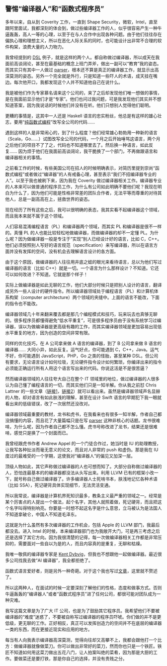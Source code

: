<div class="inner">
<h2>警惕“编译器人”和“函数式程序员”</h2>
<p>多年以来，自从到 Coverity 工作，一直到 Shape Security，微软，Intel，直至跟阿里面试，我都深刻的体会到，做过些编译器工作的人，似乎很容易产生一种牛逼轰轰，高人一等的心理，以至于在与人合作中出现各种问题。由于他们往往存在偏执心理和理想主义，所以在恶化人际关系的同时，也可能设计出非常不合理的软件构架，浪费大量的人力物力。</p>
<p>我曾经提到的 <a href="http://www.yinwang.org/blog-cn/2017/05/25/dsl">DSL</a> 例子，就是这样的两个人。都自称做过编译器，所以成天在我面前高谈阔论，甚至在最基础的概念上班门弄斧，做出一副可以“教育”我的姿态。而其实只有其中一人做过 <a href="http://www.yinwang.org/blog-cn/2015/09/19/parser">parser</a>，根本还不算是真正的编译器工作，就显示出高深莫测的姿态。另外一个完全就是外行，只是知道一些吓人的术语，成天挂在嘴边。每次他开口，我都发现这个人并不知道他自己在说什么。</p>
<p>我是被他们作为专家慕名请来这个公司的，来了之后却发现他们唯一想做的事情，是在我面前显示他们才是“专家”。他们也问过我问题，可是我发现他们其实并不想知道答案，因为我说话的时候他们并没有在听。他们只想别人觉得他们聪明。</p>
<p>更糟的事情是，这其中一人还是 Haskell 语言的忠实粉丝，他总是有这样的雄心壮志，要用“<a href="http://www.yinwang.org/blog-cn/2013/03/31/purely-functional">纯函数式编程</a>”改写全公司的代码……</p>
<p>遇到这样的人是非常闹心的，到了什么程度？他们经常雄心勃勃用一种新的语言（Scala，Go……）试图改写全公司的代码，一个月之后开始唾骂这语言，两个月之后他们的项目不了了之，代码也不知道哪里去了。然后换一种语言，如此反复…… 因为烦于他们在我面前高谈阔论，我干脆换了一个部门，不再做跟语言和编译器相关的事情。</p>
<p>之前看工作的时候，有些美国公司在招人的时候明确表示，对简历里提到崇尚“函数式编程”或者做过“编译器”的人有戒备心理，甚至表示“我们不招编译器专业的人”。以至于我也被刷下来，因为我在 Coverity 做过编译器相关工作。编译器专业的人本来可以做普通的程序员工作，为什么有公司如此明确不要他们呢？我现在明白为什么了，因为他们可能是性格非常差的团队合作者，无法平等而尊重的对待其他人，总是一副高高在上，拯救世界的姿态。</p>
<p>现在经历了所有这些之后，我可以很明确的表态，我其实看不起编译器这个领域，而且我本来就不属于这个领域。</p>
<p>人们容易混淆编程语言（PL）和编译器两个领域，而其实 PL 和编译器是很不一样的。真懂 PL 的人也能比较轻松地做编译器，而做编译器的却不一定懂 PL。为什么呢？因为做编译器一般是专注于“实现”别人已经设计好的语言，比如 C，C++。他们必须按照别人写好的语言规范（specification）来写编译器，所以在语言方面并没有发挥的空间，没有机会去理解语言设计的各方面。</p>
<p>由于这个原因，做编译器的人往往用井底之蛙的眼光来看待语言，总以为他们写过编译器的语言（比如 C++）就是一切。一个语言为什么那样设计？不知道。它还可以如何改进？不知道。它就是那个样子！</p>
<p>实际上做编译器是如此无聊的工作，他们大部分时候只是把别人设计的语言，翻译成另外一些人设计的硬件指令。所以编译器领域处于编程语言（PL）和计算机体系构架（computer architecture）两个领域的夹缝中。上面的语言不能改，下面的指令也不能改。</p>
<p>编译器领域几十年来翻来覆去都是那几个编程模式和技巧，玩来玩去也真够无聊的。很多程序员都懂得避免“低水平重复”，可是很多程序员由于没有系统学习过编译器，误以为做编译器是更高级有趣的工作，而其实编译器领域是更加容易出现低水平重复的地方，因为创造的空间非常有限。</p>
<p>同样的优化技巧，在 A 公司拿来做 A 语言的编译器，到了 B 公司拿来做 B 语言的编译器…… 大同小异，如此反复。运气好点，你可能遇到 C，C++，Java。运气不好，你可能遇到 JavaScript，PHP，Go 之类的怪胎，甚至某种 DSL。但公司有要求，无论语言设计如何垃圾，无论硬件指令设计如何繁琐，你编译出来的指令必须能正确运行所有人用这个语言写出来的代码。你说这活是不是很苦逼？</p>
<p>然而编译器领域的人往往夸大自己在整个 IT 领域里的地位，做过编译器的人很多认为自己懂了编程语言的一切，而其实他们只是一知半解。你从我之前怼 Chris Lattner 的一些文章（<a href="http://www.yinwang.org/blog-cn/2016/06/06/swift">链接1</a>，<a href="http://www.yinwang.org/blog-cn/2016/10/12/compiler-bug">链接2</a>）就可以看出来。虽然是编译器领域声名显赫的人物，却对语言有如此肤浅的理解，甚至在设计 Swift 语言的早期犯下我一眼就看出来的低级错误，改了一次居然还没改对。</p>
<p>编译器领域最重要的教材，龙书和虎书，在我看来也有很多一知半解，作者自己都没搞懂的内容，而且花了大量篇幅只是在写 <a href="http://www.yinwang.org/blog-cn/2015/09/19/parser">parser</a> 这种非核心的话题。龙书很难啃，为什么呢，因为作者自己都不怎么懂。虎书号称改进了龙书，结果还是很难啃，感觉只是换了一个封面而已。</p>
<p>我曾经跟虎书作者 Andrew Appel 的一个门徒合作过，她当时是 IU 的助理教授，让我写各种扯淡而毫无意义的论文，而且对人非常的 push 和虚伪。那是我在 IU 度过的最难受的一个学期，这使我对“编译器人”的偏见又加深一层。</p>
<p>顶级人物如此，其它声称做过编译器的人也可想而知了。大部分自称做过编译器的人，恐怕连最基本的的编译器都没法从头写出来。利用 LLVM 已有的框架小改一下，就号称自己做过编译器了。许多编译器人士死啃书本，肤浅地记忆各种术语（比如 SSA），死记硬背具体实现细节，无法灵活变通。</p>
<p>所以我常说，编译器是计算机界死知识最多，教条主义最严重的领域之一。经常是某个厉害点的人提出一个做法，起个名字，其他人就照着做，死记硬背，而且把这个名字叫得特别响亮。你要是一时想不起这名字是什么意思，立马被认为是法国人不知道拿破仑，中国人不知道毛泽东。</p>
<p>这就是为什么虽然有多次编译器的工作机会，包括 Apple 的 LLVM 部门，我最后都没去。进入 Intel 的时候，本来编译器部门也为我敞开大门，可是再三考虑之后还是选择了其它方向。因为我很清楚的记得，每一次做编译器相关工作都是非常压抑的，需要面对一些自以为是的人，而且内容真的是重复，无聊和枯燥。</p>
<p>我唯一敬佩的编译器专家是 <a href="http://www.yinwang.org/blog-cn/2013/03/28/chez-scheme">Kent Dybvig</a>，但我也不想跟他一起做编译器。最近很多公司找我去做“AI 编译器”，我全都拒绝了。</p>
<p>函数式语言爱好者，则是另外一种奇葩。对于这个我也写过<a href="http://www.yinwang.org/blog-cn/2013/03/31/purely-functional">文章</a>，这里就不赘述了。</p>
<p>所以这两种人，在面试的时候一定要深刻了解他们的性格，态度和做事方式。否则牛逼轰轰的“编译器人”或者“函数式程序员”进了任何公司，都很可能对团队成为一种灾难。</p>
<p>我写这篇文章是为了广大 IT 公司，也是为了鼓励其它程序员。我希望他们不要被编译器的“难度”迷惑了，不要被自称写过编译器的程序员吓唬。你们做的并不是更低级，更无聊的工作。正好相反，真正可以发挥创造力的空间并不在底层的编译器一类的东西，而在更接近现实和应用的地方。</p>
<p>每当有人向我表示编译器高深莫测，觉得向往却又高攀不上，我都会跟他打一个比方：做编译器就像做菜刀。你可以做出非常好的菜刀，然而你也只是一个铁匠。铁匠不知道如何用这菜刀做出五花八门，让人拍案叫绝的菜肴，因为那是大厨的工作。要做菜还是要打铁，那是你自己的选择，并没有贵贱之分。</p>
</div>
    
